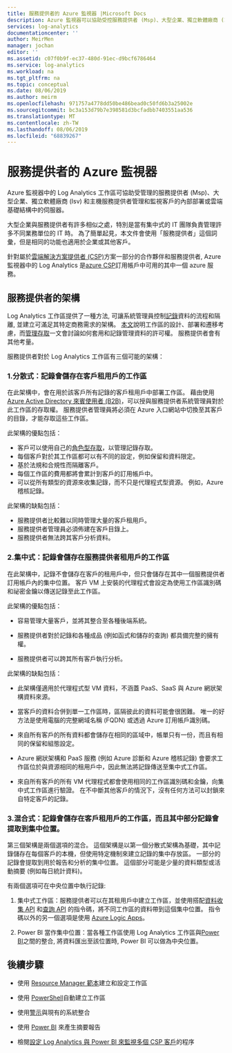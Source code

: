 ```yaml
---
title: 服務提供者的 Azure 監視器 |Microsoft Docs
description: Azure 監視器可以協助受控服務提供者 (Msp)、大型企業、獨立軟體廠商 (Isv) 和主機服務提供者管理和監視客戶的內部部署或雲端基礎結構中的伺服器。
services: log-analytics
documentationcenter: ''
author: MeirMen
manager: jochan
editor: ''
ms.assetid: c07f0b9f-ec37-480d-91ec-d9bcf6786464
ms.service: log-analytics
ms.workload: na
ms.tgt_pltfrm: na
ms.topic: conceptual
ms.date: 08/06/2019
ms.author: meirm
ms.openlocfilehash: 971757a4778dd50be486bead0c50fd6b3a25002e
ms.sourcegitcommit: bc3a153d79b7e398581d3bcfadbb7403551aa536
ms.translationtype: MT
ms.contentlocale: zh-TW
ms.lasthandoff: 08/06/2019
ms.locfileid: "68839267"
---
```

# <a name="azure-monitor-for-service-providers"></a>服務提供者的 Azure 監視器
Azure 監視器中的 Log Analytics 工作區可協助受管理的服務提供者 (Msp)、大型企業、獨立軟體廠商 (Isv) 和主機服務提供者管理和監視客戶的內部部署或雲端基礎結構中的伺服器。 

大型企業與服務提供者有許多相似之處，特別是當有集中式的 IT 團隊負責管理許多不同業務單位的 IT 時。 為了簡單起見，本文件會使用「服務提供者」這個詞彙，但是相同的功能也適用於企業或其他客戶。

針對屬於[雲端解決方案提供者 (CSP)](https://partner.microsoft.com/Solutions/cloud-reseller-overview)方案一部分的合作夥伴和服務提供者, Azure 監視器中的 Log Analytics 是[azure CSP](https://docs.microsoft.com/azure/cloud-solution-provider/overview/azure-csp-overview)訂用帳戶中可用的其中一個 azure 服務。 

## <a name="architectures-for-service-providers"></a>服務提供者的架構

Log Analytics 工作區提供了一種方法, 可讓系統管理員控制[記錄](data-platform-logs.md)資料的流程和隔離, 並建立可滿足其特定商務需求的架構。 [本文](design-logs-deployment.md)說明工作區的設計、部署和遷移考慮，而[管理存取](manage-access.md)一文會討論如何套用和記錄管理資料的許可權。 服務提供者會有其他考量。

服務提供者對於 Log Analytics 工作區有三個可能的架構：

### <a name="1-distributed---logs-are-stored-in-workspaces-located-in-the-customers-tenant"></a>1.分散式：記錄會儲存在客戶租用戶的工作區 

在此架構中，會在用於該客戶所有記錄的客戶租用戶中部署工作區。 藉由使用 [Azure Active Directory 來賓使用者 (B2B)](https://docs.microsoft.com/azure/active-directory/b2b/what-is-b2b)，可以授與服務提供者系統管理員對於此工作區的存取權。 服務提供者管理員將必須在 Azure 入口網站中切換至其客戶的目錄，才能存取這些工作區。

此架構的優點包括：
* 客戶可以使用自己的[角色型存取](https://docs.microsoft.com/azure/role-based-access-control/overview)，以管理記錄存取。
* 每個客戶對於其工作區都可以有不同的設定，例如保留和資料限定。
* 基於法規和合規性而隔離客戶。
* 每個工作區的費用都將會累計到客戶的訂用帳戶中。
* 可以從所有類型的資源來收集記錄，而不只是代理程式型資源。 例如，Azure 稽核記錄。

此架構的缺點包括：
* 服務提供者比較難以同時管理大量的客戶租用戶。
* 服務提供者管理員必須佈建在客戶目錄上。
* 服務提供者無法跨其客戶分析資料。

### <a name="2-central---logs-are-stored-in-a-workspace-located-in-the-service-provider-tenant"></a>2.集中式：記錄會儲存在服務提供者租用戶的工作區

在此架構中，記錄不會儲存在客戶的租用戶中，但只會儲存在其中一個服務提供者訂用帳戶內的集中位置。 客戶 VM 上安裝的代理程式會設定為使用工作區識別碼和祕密金鑰以傳送記錄至此工作區。

此架構的優點包括：
* 容易管理大量客戶，並將其整合至各種後端系統。

* 服務提供者對於記錄和各種成品 (例如函式和儲存的查詢) 都具備完整的擁有權。

* 服務提供者可以跨其所有客戶執行分析。

此架構的缺點包括：
* 此架構僅適用於代理程式型 VM 資料，不涵蓋 PaaS、SaaS 與 Azure 網狀架構資料來源。

* 當客戶的資料合併到單一工作區時，區隔彼此的資料可能會很困難。 唯一的好方法是使用電腦的完整網域名稱 (FQDN) 或透過 Azure 訂用帳戶識別碼。 

* 來自所有客戶的所有資料都會儲存在相同的區域中，帳單只有一份，而且有相同的保留和組態設定。

* Azure 網狀架構和 PaaS 服務 (例如 Azure 診斷和 Azure 稽核記錄) 會要求工作區位於與資源相同的租用戶中，因此無法將記錄傳送至集中式工作區。

* 來自所有客戶的所有 VM 代理程式都會使用相同的工作區識別碼和金鑰，向集中式工作區進行驗證。 在不中斷其他客戶的情況下，沒有任何方法可以封鎖來自特定客戶的記錄。

### <a name="3-hybrid---logs-are-stored-in-workspace-located-in-the-customers-tenant-and-some-of-them-are-pulled-to-a-central-location"></a>3.混合式：記錄會儲存在客戶租用戶的工作區，而且其中部分記錄會提取到集中位置。

第三個架構是兩個選項的混合。 這個架構是以第一個分散式架構為基礎，其中記錄儲存在每個客戶的本機，但使用特定機制來建立記錄的集中存放區。 一部分的記錄會提取到用於報告和分析的集中位置。 這個部分可能是少量的資料類型或活動摘要 (例如每日統計資料)。

有兩個選項可在中央位置中執行記錄:

1. 集中式工作區：服務提供者可以在其租用戶中建立工作區，並使用搭配[資料收集 API](../../azure-monitor/platform/data-collector-api.md) 和[查詢 API](https://dev.loganalytics.io/) 的指令碼，將不同工作區的資料帶到這個集中位置。 指令碼以外的另一個選項是使用 [Azure Logic Apps](https://docs.microsoft.com/azure/logic-apps/logic-apps-overview)。

2. Power BI 當作集中位置：當各種工作區使用 Log Analytics 工作區與[Power BI](../../azure-monitor/platform/powerbi.md)之間的整合, 將資料匯出至該位置時, Power BI 可以做為中央位置。 

## <a name="next-steps"></a>後續步驟

* 使用 [Resource Manager 範本](template-workspace-configuration.md)建立和設定工作區

* 使用 [PowerShell](../../azure-monitor/platform/powershell-workspace-configuration.md)自動建立工作區 

* 使用[警示](../../azure-monitor/platform/alerts-overview.md)與現有的系統整合

* 使用 [Power BI](../../azure-monitor/platform/powerbi.md) 來產生摘要報告

* 檢閱[設定 Log Analytics 與 Power BI 來監視多個 CSP 客戶](https://docs.microsoft.com/azure/cloud-solution-provider/support/monitor-multiple-customers)的程序
